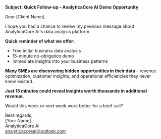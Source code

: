 **Subject: Quick Follow-up - AnalyticaCore AI Demo Opportunity**

Dear [Client Name],

I hope you had a chance to review my previous message about AnalyticaCore AI's data analysis platform.

**Quick reminder of what we offer:**
- Free initial business data analysis
- 15-minute no-obligation demo
- Immediate insights into your business patterns

**Many SMEs are discovering hidden opportunities in their data** - revenue optimization, customer insights, and operational efficiencies they never knew existed.

**Just 15 minutes could reveal insights worth thousands in additional revenue.**

Would this week or next week work better for a brief call?

Best regards,  
[Your Name]  
AnalyticaCore AI  
analyticacoreai@outlook.com